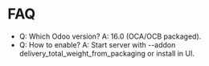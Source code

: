 # FAQ

- Q: Which Odoo version? A: 16.0 (OCA/OCB packaged).
- Q: How to enable? A: Start server with --addon delivery_total_weight_from_packaging or install in UI.
